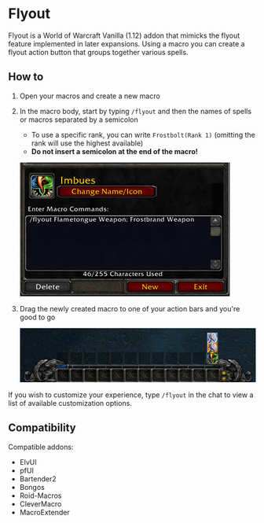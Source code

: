 # Flyout

Flyout is a World of Warcraft Vanilla (1.12) addon that mimicks the flyout feature implemented in later expansions. Using a macro you can create a flyout action button that groups together various spells.

## How to

1. Open your macros and create a new macro
2. In the macro body, start by typing `/flyout` and then the names of spells or macros separated by a semicolon

   - To use a specific rank, you can write `Frostbolt(Rank 1)` (omitting the rank will use the highest available)
   - **Do not insert a semicolon at the end of the macro!**

   ![Macro body example](screenshots/macro.png)

3. Drag the newly created macro to one of your action bars and you're good to go

   ![Flyout](screenshots/bar.png)

If you wish to customize your experience, type `/flyout` in the chat to view a list of available customization options.

## Compatibility

Compatible addons:

- ElvUI
- pfUI
- Bartender2
- Bongos
- Roid-Macros
- CleverMacro
- MacroExtender